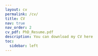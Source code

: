 ```yaml
---
layout: cv
permalink: /cv/
title: CV
nav: true
nav_order: 2
cv_pdf: PhD_Resume.pdf
description: You can download my CV here 
toc:
  sidebar: left
---
```

